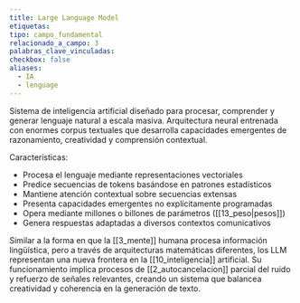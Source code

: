 ```yaml
---
title: Large Language Model
etiquetas: 
tipo: campo_fundamental
relacionado_a_campo: 3
palabras_clave_vinculadas: 
checkbox: false
aliases:
  - IA
  - lenguage
---
```

Sistema de inteligencia artificial diseñado para procesar, comprender y generar lenguaje natural a escala masiva. Arquitectura neural entrenada con enormes corpus textuales que desarrolla capacidades emergentes de razonamiento, creatividad y comprensión contextual.

Características:
- Procesa el lenguaje mediante representaciones vectoriales
- Predice secuencias de tokens basándose en patrones estadísticos
- Mantiene atención contextual sobre secuencias extensas
- Presenta capacidades emergentes no explícitamente programadas
- Opera mediante millones o billones de parámetros ([[13_peso|pesos]])
- Genera respuestas adaptadas a diversos contextos comunicativos

Similar a la forma en que la [[3_mente]] humana procesa información lingüística, pero a través de arquitecturas matemáticas diferentes, los LLM representan una nueva frontera en la [[10_inteligencia]] artificial. Su funcionamiento implica procesos de [[2_autocancelacion]] parcial del ruido y refuerzo de señales relevantes, creando un sistema que balancea creatividad y coherencia en la generación de texto.
